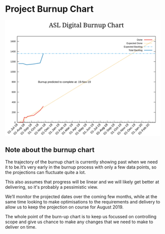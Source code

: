 # Project Burnup Chart
![Burnup Chart](graphs/burnup06112018.svg)

## Note about the burnup chart
The trajectory of the burnup chart is currently showing past when we need it to be.It’s very early in the burnup process with only a few data points, so the projections can fluctuate quite a lot.

This also assumes that progress will be linear and we will likely get better at delivering, so it's probably a pessimistic view.

We’ll monitor the projected dates over the coming few months, while at the same time looking to make optimisations to the requirements and delivery to allow us to keep the projection on course for August 2019.

The whole point of the burn-up chart is to keep us focussed on controlling scope and give us chance to make any changes that we need to make to deliver on time.

